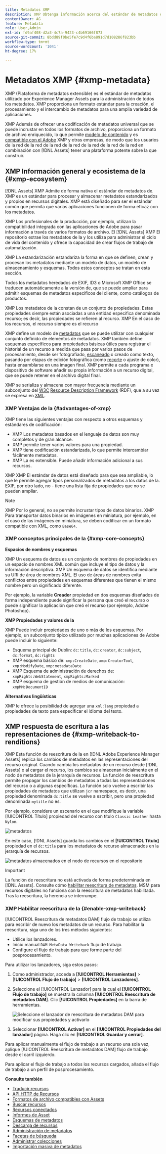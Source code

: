 ```yaml
---
title: Metadatos XMP
description: XMP Obtenga información acerca del estándar de metadatos de la plataforma de metadatos extensible (EXTENSIBLE Metadata Platform) para la administración de metadatos. Experience Manager la utiliza como formato estandarizado para la creación, el procesamiento y el intercambio de metadatos.
contentOwner: AG
feature: Metadata
role: User,Admin
exl-id: fd9af408-d2a3-4c7a-9423-c4b69166f873
source-git-commit: 8bdd89f0be5fe7c9d4f6ba891d7d108286f823bb
workflow-type: tm+mt
source-wordcount: '1041'
ht-degree: 17%

---
```


# Metadatos XMP {#xmp-metadata}

XMP (Plataforma de metadatos extensible) es el estándar de metadatos utilizado por Experience Manager Assets para la administración de todos los metadatos. XMP proporciona un formato estándar para la creación, el procesamiento y el intercambio de metadatos para una amplia variedad de aplicaciones.

XMP Además de ofrecer una codificación de metadatos universal que se puede incrustar en todos los formatos de archivo, proporciona un formato de archivo enriquecido, lo que permite [modelo de contenido](#xmp-core-concepts) y es [compatible con el Adobe](#advantages-of-xmp) XMP y otras empresas, de modo que los usuarios de la red de la red de la red de la red de la red de la red de la red en combinación con [!DNL Assets] tener una plataforma potente sobre la que construir.

## XMP Información general y ecosistema de la {#xmp-ecosystem}

[!DNL Assets] XMP Admite de forma nativa el estándar de metadatos de. XMP es un estándar para procesar y almacenar metadatos estandarizados y propios en recursos digitales. XMP está diseñado para ser el estándar común que permita que varias aplicaciones funcionen de forma eficaz con los metadatos.

XMP Los profesionales de la producción, por ejemplo, utilizan la compatibilidad integrada con las aplicaciones de Adobe para pasar información a través de varios formatos de archivo. El [!DNL Assets] XMP El repositorio extrae los metadatos de la y los utiliza para administrar el ciclo de vida del contenido y ofrece la capacidad de crear flujos de trabajo de automatización.

XMP La estandarización estandariza la forma en que se definen, crean y procesan los metadatos mediante un modelo de datos, un modelo de almacenamiento y esquemas. Todos estos conceptos se tratan en esta sección.

Todos los metadatos heredados de EXIF, ID3 o Microsoft XMP Office se traducen automáticamente a la versión de, que se puede ampliar para admitir esquemas de metadatos específicos del cliente, como catálogos de productos.

XMP Los metadatos de la constan de un conjunto de propiedades. Estas propiedades siempre están asociadas a una entidad específica denominada recurso; es decir, las propiedades se refieren al recurso. XMP En el caso de los recursos, el recurso siempre es el recurso

XMP define un modelo de [metadatos](https://es.wikipedia.org/wiki/Metadatos) que se puede utilizar con cualquier conjunto definido de elementos de metadatos. XMP también define [esquemas](https://en.wikipedia.org/wiki/XML_schema) específicos para propiedades básicas útiles para registrar el historial de un recurso a medida que pasa por varios pasos de procesamiento, desde ser fotografiado, [escaneado](https://es.wikipedia.org/wiki/Esc%C3%A1ner_inform%C3%A1tico) o creado como texto, pasando por etapas de edición fotográfica (como [recorte](https://en.wikipedia.org/wiki/Cropping_%28image%29) o ajuste de color), hasta ensamblarse en una imagen final. XMP permite a cada programa o dispositivo de software añadir su propia información a un recurso digital, que se puede retener en el archivo digital final.

XMP se serializa y almacena con mayor frecuencia mediante un subconjunto del [W3C](https://es.wikipedia.org/wiki/World_Wide_Web_Consortium) [Resource Description Framework](https://en.wikipedia.org/wiki/Resource_Description_Framework) (RDF), que a su vez se expresa en [XML](https://en.wikipedia.org/wiki/XML).

### XMP Ventajas de la {#advantages-of-xmp}

XMP tiene las siguientes ventajas con respecto a otros esquemas y estándares de codificación:

* XMP Los metadatos basados en el lenguaje de datos son muy completos y de gran alcance.
* XMP permite tener varios valores para una propiedad.
* XMP tiene codificación estandarizada, lo que permite intercambiar fácilmente metadatos.
* XMP La es extensible. Puede añadir información adicional a sus recursos.

XMP XMP El estándar de datos está diseñado para que sea ampliable, lo que le permite agregar tipos personalizados de metadatos a los datos de la. EXIF, por otro lado, no - tiene una lista fija de propiedades que no se pueden ampliar.

>[!NOTE]
>
>XMP Por lo general, no se permite incrustar tipos de datos binarios. XMP Para transportar datos binarios en imágenes en miniatura, por ejemplo, en el caso de las imágenes en miniatura, se deben codificar en un formato compatible con XML, como `Base64`.

### XMP conceptos principales de la {#xmp-core-concepts}

**Espacios de nombres y esquemas**

XMP Un esquema de datos es un conjunto de nombres de propiedades en un espacio de nombres XML común que incluye el tipo de datos y la información descriptiva. XMP Un esquema de datos se identifica mediante su URI de área de nombres XML. El uso de áreas de nombres evita conflictos entre propiedades en esquemas diferentes que tienen el mismo nombre pero un significado diferente.

Por ejemplo, la variable **Creador** propiedad en dos esquemas diseñados de forma independiente puede significar la persona que creó el recurso o puede significar la aplicación que creó el recurso (por ejemplo, Adobe Photoshop).

**XMP Propiedades y valores de la**

XMP Puede incluir propiedades de uno o más de los esquemas. Por ejemplo, un subconjunto típico utilizado por muchas aplicaciones de Adobe puede incluir lo siguiente:

* Esquema principal de Dublín: `dc:title`, `dc:creator`, `dc:subject`, `dc:format`, `dc:rights`
* XMP esquema básico de: `xmp:CreateDate`, `xmp:CreatorTool`, `xmp:ModifyDate`, `xmp:metadataDate`
* XMP Esquema de administración de derechos de: `xmpRights:WebStatement`, `xmpRights:Marked`
* XMP esquema de gestión de medios de comunicación: `xmpMM:DocumentID`

**Alternativas lingüísticas**

XMP le ofrece la posibilidad de agregar una `xml:lang` propiedad a propiedades de texto para especificar el idioma del texto.

## XMP respuesta de escritura a las representaciones de {#xmp-writeback-to-renditions}

XMP Esta función de reescritura de la en [!DNL Adobe Experience Manager Assets] replica los cambios de metadatos en las representaciones del recurso original.
Cuando cambia los metadatos de un recurso desde [!DNL Assets] o al cargar el recurso, los cambios se almacenan inicialmente en el nodo de metadatos de la jerarquía de recursos. La función de reescritura permite propagar los cambios de metadatos a todas las representaciones del recurso o a algunas específicas. La función solo vuelve a escribir las propiedades de metadatos que utilizan `jcr` namespace, es decir, una propiedad denominada `dc:title` se vuelve a escribir, pero una propiedad denominada `mytitle` no es.

Por ejemplo, considere un escenario en el que modifique la variable [!UICONTROL Título] propiedad del recurso con título `Classic Leather` hasta `Nylon`.

![metadatos](assets/metadata.png)

En este caso, [!DNL Assets] guarda los cambios en el **[!UICONTROL Título]** propiedad en el `dc:title` para los metadatos de recurso almacenados en la jerarquía de recursos.

![metadatos almacenados en el nodo de recursos en el repositorio](assets/metadata_stored.png)

>[!IMPORTANT]
>
>La función de reescritura no está activada de forma predeterminada en [!DNL Assets]. Consulte cómo [habilitar reescritura de metadatos](#enable-xmp-writeback). MSM para recursos digitales no funciona con la reescritura de metadatos habilitada. Tras la reescritura, la herencia se interrumpe.

### XMP Habilitar reescritura de la {#enable-xmp-writeback}

[!UICONTROL Reescritura de metadatos DAM] flujo de trabajo se utiliza para escribir de nuevo los metadatos de un recurso. Para habilitar la reescritura, siga uno de los tres métodos siguientes:

* Utilice los lanzadores.
* Inicio manual `DAM MetaData Writeback` flujo de trabajo.
* Configure el flujo de trabajo para que forme parte del posprocesamiento.

Para utilizar los lanzadores, siga estos pasos:

1. Como administrador, acceda a **[!UICONTROL Herramientas]** > **[!UICONTROL Flujo de trabajo]** > **[!UICONTROL Lanzadores]**.
1. Seleccione el [!UICONTROL Lanzador] para la cual el **[!UICONTROL Flujo de trabajo]** se muestra la columna **[!UICONTROL Reescritura de metadatos DAM]**. Clic **[!UICONTROL Propiedades]** en la barra de herramientas.

   ![Seleccione el lanzador de reescritura de metadatos DAM para modificar sus propiedades y activarlo](assets/launcher-properties-metadata-writeback1.png)

1. Seleccionar **[!UICONTROL Activar]** en el **[!UICONTROL Propiedades del lanzador]** página. Haga clic en **[!UICONTROL Guardar y cerrar]**.

Para aplicar manualmente el flujo de trabajo a un recurso una sola vez, aplique [!UICONTROL Reescritura de metadatos DAM] flujo de trabajo desde el carril izquierdo.

Para aplicar el flujo de trabajo a todos los recursos cargados, añada el flujo de trabajo a un perfil de posprocesamiento.

<!-- Commenting for now. Need to document how to enable metadata writeback. See CQDOC-17254.

### Enable XMP writeback {#enable-xmp-writeback}

To enable the metadata changes to be propagated to the renditions of the asset when uploading it, modify the **[!UICONTROL Adobe CQ DAM Rendition Maker]** configuration in Configuration Manager.

1. To open Configuration Manager, access `https://[aem_server]:[port]/system/console/configMgr`.
1. Open the **[!UICONTROL Adobe CQ DAM Rendition Maker]** configuration.
1. Select the **[!UICONTROL Propagate XMP]** option, and then save the changes.

### Enable XMP write-back for specific renditions {#enable-xmp-writeback-for-specific-renditions}

To let the XMP write-back feature propagate metadata changes to select renditions, specify these renditions to the [!UICONTROL XMP Writeback Process] workflow step of DAM Metadata WriteBack workflow. By default, this step is configured with the original rendition.

For the XMP write-back feature to propagate metadata to the rendition thumbnails 140.100.png and 319.319.png, perform these steps.

1. Tap/click the Experience Manager logo, and then navigate to **[!UICONTROL Tools]** &gt; **[!UICONTROL Workflow]** &gt; **[!UICONTROL Models]**.
1. From the Models page, open the **[!UICONTROL DAM Metadata Writeback]** workflow model.
1. In the **[!UICONTROL DAM Metadata Writeback]** properties page, open the **[!UICONTROL XMP Writeback Process]** step.
1. In the **[!UICONTROL Step Properties]** dialog box, tap/click the **[!UICONTROL Process]** tab.
1. In the **[!UICONTROL Arguments]** box, add `rendition:cq5dam.thumbnail.140.100.png,rendition:cq5dam.thumbnail.319.319.png`, and then tap/click **[!UICONTROL OK]**.

   ![step_properties](assets/step_properties.png)

1. Save the changes.
1. To regenerate the Pyramid TIFF (PTIFF) renditions for Dynamic Media images with the new attributes, add the **[!UICONTROL Dynamic Media Process Image Assets]** step to the DAM Metadata write-back workflow. PTIFF renditions are only created and stored locally in a Dynamic Media Hybrid implementation.

1. Save the workflow.

The metadata changes are propagated to the renditions renditions thumbnail.140.100.png and thumbnail.319.319.png of the asset, and not the others.
-->

**Consulte también**

* [Traducir recursos](translate-assets.md)
* [API HTTP de Recursos](mac-api-assets.md)
* [Formatos de archivo compatibles con Assets](file-format-support.md)
* [Buscar recursos](search-assets.md)
* [Recursos conectados](use-assets-across-connected-assets-instances.md)
* [Informes de Asset](asset-reports.md)
* [Esquemas de metadatos](metadata-schemas.md)
* [Descarga de recursos](download-assets-from-aem.md)
* [Administración de metadatos](manage-metadata.md)
* [Facetas de búsqueda](search-facets.md)
* [Administrar colecciones](manage-collections.md)
* [Importación masiva de metadatos](metadata-import-export.md)
